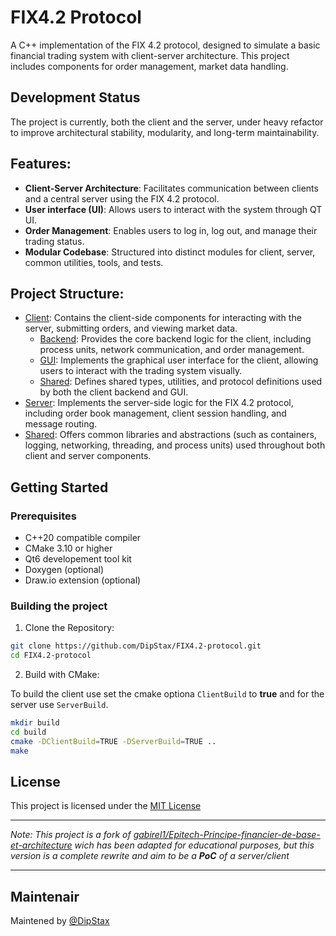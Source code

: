 # FIX4.2 Protocol

A C++ implementation of the FIX 4.2 protocol, designed to simulate a basic financial trading system with client-server architecture. This project includes components for order management, market data handling.

## Development Status

The project is currently, both the client and the server, under heavy refactor to improve architectural stability, modularity, and long-term maintainability.

## Features:

- **Client-Server Architecture**: Facilitates communication between clients and a central server using the FIX 4.2 protocol.
- **User interface (UI)**: Allows users to interact with the system through QT UI.
- **Order Management**: Enables users to log in, log out, and manage their trading status.
- **Modular Codebase**: Structured into distinct modules for client, server, common utilities, tools, and tests.

## Project Structure:

- [Client](./client/README.md): Contains the client-side components for interacting with the server, submitting orders, and viewing market data.
    - [Backend](./client/back/README.md): Provides the core backend logic for the client, including process units, network communication, and order management.
    - [GUI](./client/GUI/README.md): Implements the graphical user interface for the client, allowing users to interact with the trading system visually.
    - [Shared](./client/shared/README.md): Defines shared types, utilities, and protocol definitions used by both the client backend and GUI.
- [Server](./server/README.md): Implements the server-side logic for the FIX 4.2 protocol, including order book management, client session handling, and message routing.
- [Shared](./shared/README.md): Offers common libraries and abstractions (such as containers, logging, networking, threading, and process units) used throughout both client and server components.

## Getting Started

### Prerequisites

- C++20 compatible compiler
- CMake 3.10 or higher
- Qt6 developement tool kit
- Doxygen (optional)
- Draw.io extension (optional)

### Building the project

1. Clone the Repository:

```bash
git clone https://github.com/DipStax/FIX4.2-protocol.git
cd FIX4.2-protocol
```

2. Build with CMake:

To build the client use set the cmake optiona `ClientBuild` to **true** and for the server use `ServerBuild`.

```bash
mkdir build
cd build
cmake -DClientBuild=TRUE -DServerBuild=TRUE ..
make
```

## License

This project is licensed under the [MIT License](LICENSE)

---

_Note: This project is a fork of [gabirel1/Epitech-Principe-financier-de-base-et-architecture](https://github.com/gabirel1/Epitech-Principe-financier-de-base-et-architecture) wich has been adapted for educational purposes, but this version is a complete rewrite and aim to be a **PoC** of a server/client_

---

## Maintenair

Maintened by [@DipStax](https://github.com/DipStax)
